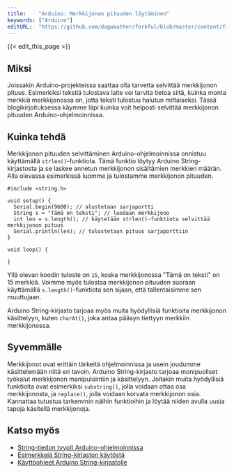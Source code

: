 ```yaml
---
title:    "Arduino: Merkkijonon pituuden löytäminen"
keywords: ["Arduino"]
editURL:  "https://github.com/dogweather/forkful/blob/master/content/fi/arduino/finding-the-length-of-a-string.md"
---
```


{{< edit_this_page >}}

## Miksi

Joissakin Arduino-projekteissa saattaa olla tarvetta selvittää merkkijonon pituus. Esimerkiksi tekstiä tulostava laite voi tarvita tietoa siitä, kuinka monta merkkiä merkkijonossa on, jotta teksti tulostuu halutun mittaiseksi. Tässä blogikirjoituksessa käymme läpi kuinka voit helposti selvittää merkkijonon pituuden Arduino-ohjelmoinnissa.

## Kuinka tehdä

Merkkijonon pituuden selvittäminen Arduino-ohjelmoinnissa onnistuu käyttämällä `strlen()`-funktiota. Tämä funktio löytyy Arduino String-kirjastosta ja se laskee annetun merkkijonon sisältämien merkkien määrän. Alla olevassa esimerkissä luomme ja tulostamme merkkijonon pituuden.

```Arduino
#include <string.h>

void setup() {
  Serial.begin(9600); // alustetaan sarjaportti
  String s = "Tämä on teksti"; // luodaan merkkijono
  int len = s.length(); // käytetään strlen()-funktiota selvittää merkkijonon pituus
  Serial.println(len); // tulostetaan pituus sarjaporttiin
}

void loop() {

}
```

Yllä olevan koodin tuloste on `15`, koska merkkijonossa "Tämä on teksti" on 15 merkkiä. Voimme myös tulostaa merkkijonon pituuden suoraan käyttämällä `s.length()`-funktiota sen sijaan, että tallentaisimme sen muuttujaan.

Arduino String-kirjasto tarjoaa myös muita hyödyllisiä funktioita merkkijonon käsittelyyn, kuten `charAt()`, joka antaa pääsyn tiettyyn merkkiin merkkijonossa.

## Syvemmälle

Merkkijonot ovat erittäin tärkeitä ohjelmoinnissa ja usein joudumme käsittelemään niitä eri tavoin. Arduino String-kirjasto tarjoaa monipuoliset työkalut merkkijonon manipulointiin ja käsittelyyn. Joitakin muita hyödyllisiä funktioita ovat esimerkiksi `substring()`, jolla voidaan ottaa osa merkkijonosta, ja `replace()`, jolla voidaan korvata merkkijonon osia. Kannattaa tutustua tarkemmin näihin funktioihin ja löytää niiden avulla uusia tapoja käsitellä merkkijonoja.

## Katso myös

- [String-tiedon tyypit Arduino-ohjelmoinnissa](https://www.arduino.cc/reference/en/language/variables/data-types/string/)
- [Esimerkkejä String-kirjaston käytöstä](https://www.arduino.cc/en/Tutorial/StringConstructorExample)
- [Käyttöohjeet Arduino String-kirjastolle](https://github.com/arduino-libraries/String/blob/master/README.md)